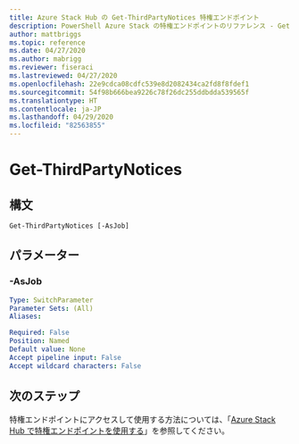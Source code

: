 ```yaml
---
title: Azure Stack Hub の Get-ThirdPartyNotices 特権エンドポイント
description: PowerShell Azure Stack の特権エンドポイントのリファレンス - Get-ThirdPartyNotices
author: mattbriggs
ms.topic: reference
ms.date: 04/27/2020
ms.author: mabrigg
ms.reviewer: fiseraci
ms.lastreviewed: 04/27/2020
ms.openlocfilehash: 22e9cdca08cdfc539e8d2082434ca2fd8f8fdef1
ms.sourcegitcommit: 54f98b666bea9226c78f26dc255ddbdda539565f
ms.translationtype: HT
ms.contentlocale: ja-JP
ms.lasthandoff: 04/29/2020
ms.locfileid: "82563855"
---
```

# <a name="get-thirdpartynotices"></a>Get-ThirdPartyNotices

## <a name="syntax"></a>構文

```
Get-ThirdPartyNotices [-AsJob]
```

## <a name="parameters"></a>パラメーター

### <a name="-asjob"></a>-AsJob


```yaml
Type: SwitchParameter
Parameter Sets: (All)
Aliases:

Required: False
Position: Named
Default value: None
Accept pipeline input: False
Accept wildcard characters: False
```

## <a name="next-steps"></a>次のステップ

特権エンドポイントにアクセスして使用する方法については、「[Azure Stack Hub で特権エンドポイントを使用する](https://docs.microsoft.com/azure-stack/operator/azure-stack-privileged-endpoint)」を参照してください。